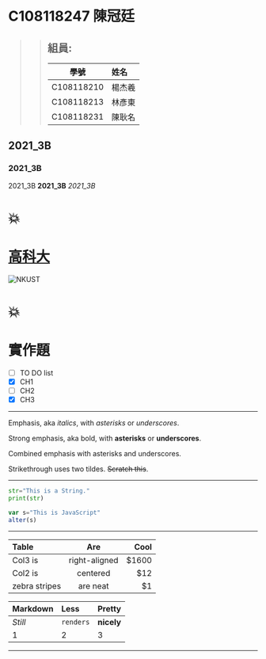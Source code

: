 # C108118247 陳冠廷
>> ## 組員:
>>  學號       |  姓名 
>> ------------|:-----
>> C108118210 | 楊杰羲
>> C108118213 | 林彥東
>> C108118231 | 陳耿名
## 2021_3B
### 2021_3B
2021_3B **2021_3B** *2021_3B*
# 💥
# [高科大](https://www.nkust.edu.tw/p/405-1000-5181,c2113.php)
![NKUST](https://www.nkust.edu.tw/var/file/0/1000/img/513/182513897.png "NKUST")
# 💥
# 實作題
- [ ] TO DO list
- [x] CH1
- [ ] CH2
- [x] CH3
***
Emphasis, aka *italics*, with *asterisks* or *underscores*.

Strong emphasis, aka bold, with **asterisks** or **underscores**.

Combined emphasis with asterisks and underscores.

Strikethrough uses two tildes. ~~Scratch this~~.
***
```python
str="This is a String."
print(str)
```

```javascript
var s="This is JavaScript"
alter(s)
```
***   
Table         | Are            | Cool   |
:-------------|:--------------:|-------:|
Col3 is       | right-aligned  |$1600   |
Col2 is       | centered       |$12     |
zebra stripes | are neat       |$1      |


Markdown   | Less     | Pretty    |
:----------|:-------- |---------  |
*Still*    | `renders`|**nicely** |
1          | 2        |3          |
***
